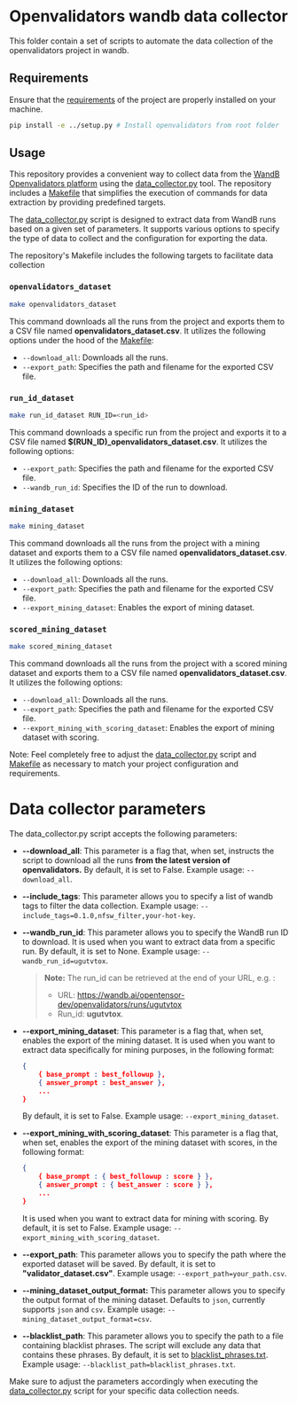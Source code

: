 # Openvalidators wandb data collector

This folder contain a set of scripts to automate the data collection of the openvalidators project in wandb.

## Requirements
Ensure that the [requirements](../requirements.txt) of the project are properly installed on your machine.

```bash
pip install -e ../setup.py # Install openvalidators from root folder
```

## Usage
This repository provides a convenient way to collect data from the
[WandB Openvalidators platform](https://wandb.ai/opentensor-dev/openvalidators) using the [data_collector.py](data_collector.py)
tool. The repository includes a [Makefile](Makefile) that simplifies the execution of commands for data extraction by providing 
predefined targets.

The [data_collector.py](data_collector.py) script is designed to extract data from WandB runs based on a given set of
parameters. It supports various options to specify the type of data to collect and the configuration for exporting the
data. 

The repository's Makefile includes the following targets to facilitate data collection


### `openvalidators_dataset`

```bash
make openvalidators_dataset
```

This command downloads all the runs from the project and exports them to a CSV file named 
**openvalidators_dataset.csv**.
It utilizes the following options under the hood of the [Makefile](Makefile):

- `--download_all`: Downloads all the runs.
- `--export_path`: Specifies the path and filename for the exported CSV file.


### `run_id_dataset`
```bash
make run_id_dataset RUN_ID=<run_id>
```
This command downloads a specific run from the project and exports it to a CSV file named 
**$(RUN_ID)_openvalidators_dataset.csv**. It utilizes the following options:

- `--export_path`: Specifies the path and filename for the exported CSV file.
- `--wandb_run_id`: Specifies the ID of the run to download.

### `mining_dataset`
```bash
make mining_dataset
```
This command downloads all the runs from the project with a mining dataset and exports them to a CSV file named 
**openvalidators_dataset.csv**. It utilizes the following options:

- `--download_all`: Downloads all the runs.
- `--export_path`: Specifies the path and filename for the exported CSV file.
- `--export_mining_dataset`: Enables the export of mining dataset.

### `scored_mining_dataset`
```bash
make scored_mining_dataset
```

This command downloads all the runs from the project with a scored mining dataset and exports them to a CSV file named 
**openvalidators_dataset.csv**. It utilizes the following options:

- `--download_all`: Downloads all the runs.
- `--export_path`: Specifies the path and filename for the exported CSV file.
- `--export_mining_with_scoring_dataset`: Enables the export of mining dataset with scoring.

Note: Feel completely free to adjust the [data_collector.py](data_collector.py) script and [Makefile](Makefile) as necessary to 
match your project configuration and requirements.


# Data collector parameters

The data_collector.py script accepts the following parameters:

- **--download_all**: This parameter is a flag that, when set, instructs the script to download all the runs
**from the latest version of openvalidators.**
By default, it is set to False. Example usage: `--download_all`.
- **--include_tags**: This parameter allows you to specify a list of wandb tags to filter the data collection.
Example usage: `--include_tags=0.1.0,nfsw_filter,your-hot-key`.
- **--wandb_run_id**: This parameter allows you to specify the WandB run ID to download. It is used when you want to 
extract data from a specific run. By default, it is set to None. Example usage: `--wandb_run_id=ugutvtox`.
  > **Note:** The run_id can be retrieved at the end of your URL, e.g. :
  >  - URL: https://wandb.ai/opentensor-dev/openvalidators/runs/ugutvtox
  >  - Run_id: **ugutvtox**.
- **--export_mining_dataset**: This parameter is a flag that, when set, enables the export of the mining dataset. 
It is used when you want to extract data specifically for mining purposes, in the following format:
    ```json
    {
        { base_prompt : best_followup },
        { answer_prompt : best_answer },    
        ...
    }
    ```
    By default, it is set to False.
    Example usage: `--export_mining_dataset`.
- **--export_mining_with_scoring_dataset**: This parameter is a flag that, when set, enables the export of the mining 
dataset with scores, in the following format:
    ```json
    {
        { base_prompt : { best_followup : score } },
        { answer_prompt : { best_answer : score } },
        ...
    }
    ```
    It is used when you want to extract data for mining with scoring. By default, it is set to False.
    Example usage: `--export_mining_with_scoring_dataset`.

- **--export_path**: This parameter allows you to specify the path where the exported dataset will be saved.
By default, it is set to **"validator_dataset.csv"**. Example usage: `--export_path=your_path.csv`.
- **--mining_dataset_output_format:** This parameter allows you to specify the output format of the mining dataset. 
  Defaults to `json`, currently supports `json` and `csv`. Example usage: `--mining_dataset_output_format=csv`.
- **--blacklist_path**: This parameter allows you to specify the path to a file containing blacklist phrases.
The script will exclude any data that contains these phrases. By default, it is set to [blacklist_phrases.txt](blacklist_phrases.txt).
Example usage: `--blacklist_path=blacklist_phrases.txt`.


Make sure to adjust the parameters accordingly when executing the [data_collector.py](data_collector.py) script for your
specific data collection needs.